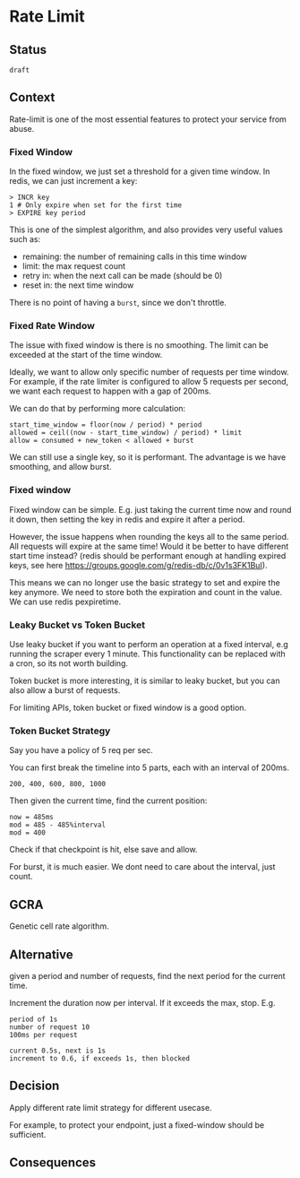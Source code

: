 # Rate Limit

## Status

`draft`

## Context

Rate-limit is one of the most essential features to protect your service from abuse.

### Fixed Window

In the fixed window, we just set a threshold for a given time window. In redis, we can just increment a key:

```
> INCR key
1 # Only expire when set for the first time
> EXPIRE key period
```

This is one of the simplest algorithm, and also provides very useful values such as:
- remaining: the number of remaining calls in this time window
- limit: the max request count
- retry in: when the next call can be made (should be 0)
- reset in: the next time window

There is no point of having a `burst`, since we don't throttle.

### Fixed Rate Window

The issue with fixed window is there is no smoothing. The limit can be exceeded at the start of the time window.

Ideally, we want to allow only specific number of requests per time window. For example, if the rate limiter is configured to allow 5 requests per second, we want each request to happen with a gap of 200ms.

We can do that by performing more calculation:

```
start_time_window = floor(now / period) * period
allowed = ceil((now - start_time_window) / period) * limit
allow = consumed + new_token < allowed + burst
```

We can still use a single key, so it is performant. The advantage is we have smoothing, and allow burst.

### Fixed window

Fixed window can be simple. E.g. just taking the current time now and round it down, then setting the key in redis and expire it after a period.

However, the issue happens when rounding the keys all to the same period. All requests will expire at the same time! Would it be better to have different start time instead? (redis should be performant enough at handling expired keys, see here https://groups.google.com/g/redis-db/c/0v1s3FK1BuI).

This means we can no longer use the basic strategy to set and expire the key anymore. We need to store both the expiration and count in the value. We can use redis pexpiretime.

### Leaky Bucket vs Token Bucket

Use leaky bucket if you want to perform an operation at a fixed interval, e.g running the scraper every 1 minute. This functionality can be replaced with a cron, so its not worth building.

Token bucket is more interesting, it is similar to leaky bucket, but you can also allow a burst of requests.

For limiting APIs, token bucket or fixed window is a good option.


### Token Bucket Strategy

Say you have a policy of 5 req per sec.

You can first break the timeline into 5 parts, each with an interval of 200ms.

```
200, 400, 600, 800, 1000
```

Then given the current time, find the current position:

```
now = 485ms
mod = 485 - 485%interval
mod = 400
```

Check if that checkpoint is hit, else save and allow.

For burst, it is much easier. We dont need to care about the interval, just count.

## GCRA

Genetic cell rate algorithm.

## Alternative

given a period and number of requests, find the next period for the current time.

Increment the duration now per interval. If it exceeds the max, stop.
E.g.
```
period of 1s
number of request 10
100ms per request

current 0.5s, next is 1s
increment to 0.6, if exceeds 1s, then blocked 
```

## Decision


Apply different rate limit strategy for different usecase.

For example, to protect your endpoint, just a fixed-window should be sufficient.


## Consequences
